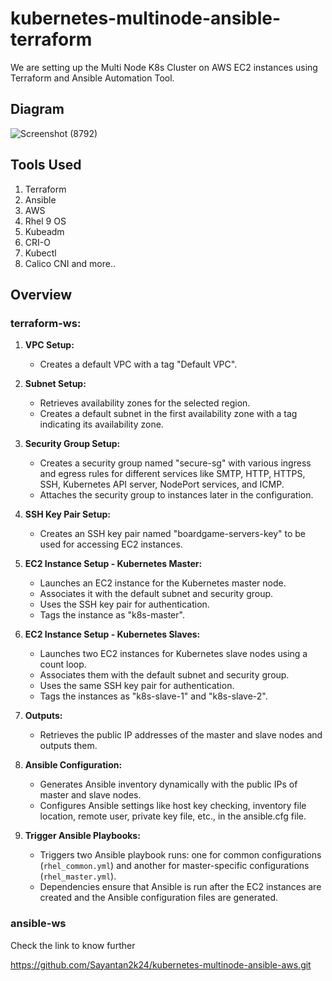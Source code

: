 # kubernetes-multinode-ansible-terraform
We are setting up the Multi Node K8s Cluster on AWS EC2 instances using Terraform and Ansible Automation Tool.

## Diagram
![Screenshot (8792)](https://github.com/Sayantan2k24/kubernetes-multinode-ansible-terraform/assets/90416470/77d5fe63-2635-41f3-9c7a-a87efc813de6)

## Tools Used
1. Terraform
2. Ansible
3. AWS
4. Rhel 9 OS
5. Kubeadm
6. CRI-O 
7. Kubectl
8. Calico CNI
and more..
   
## Overview
### terraform-ws:

1. **VPC Setup:**
   - Creates a default VPC with a tag "Default VPC".

2. **Subnet Setup:**
   - Retrieves availability zones for the selected region.
   - Creates a default subnet in the first availability zone with a tag indicating its availability zone.

3. **Security Group Setup:**
   - Creates a security group named "secure-sg" with various ingress and egress rules for different services like SMTP, HTTP, HTTPS, SSH, Kubernetes API server, NodePort services, and ICMP.
   - Attaches the security group to instances later in the configuration.

4. **SSH Key Pair Setup:**
   - Creates an SSH key pair named "boardgame-servers-key" to be used for accessing EC2 instances.

5. **EC2 Instance Setup - Kubernetes Master:**
   - Launches an EC2 instance for the Kubernetes master node.
   - Associates it with the default subnet and security group.
   - Uses the SSH key pair for authentication.
   - Tags the instance as "k8s-master".

6. **EC2 Instance Setup - Kubernetes Slaves:**
   - Launches two EC2 instances for Kubernetes slave nodes using a count loop.
   - Associates them with the default subnet and security group.
   - Uses the same SSH key pair for authentication.
   - Tags the instances as "k8s-slave-1" and "k8s-slave-2".

7. **Outputs:**
   - Retrieves the public IP addresses of the master and slave nodes and outputs them.

8. **Ansible Configuration:**
   - Generates Ansible inventory dynamically with the public IPs of master and slave nodes.
   - Configures Ansible settings like host key checking, inventory file location, remote user, private key file, etc., in the ansible.cfg file.

9. **Trigger Ansible Playbooks:**
   - Triggers two Ansible playbook runs: one for common configurations (`rhel_common.yml`) and another for master-specific configurations (`rhel_master.yml`).
   - Dependencies ensure that Ansible is run after the EC2 instances are created and the Ansible configuration files are generated.

### ansible-ws
Check the link to know further

https://github.com/Sayantan2k24/kubernetes-multinode-ansible-aws.git
